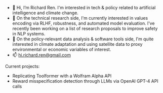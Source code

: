 - 👋 Hi, I’m Richard Ren. I'm interested in tech & policy related to artificial intelligence and climate change.
- 🤖 On the technical research side, I'm currently interested in values encoding via RLHF, robustness, and automated model evaluation. I've recently been working on a list of research proposals to improve safety in NLP systems.
- 🌱 On the policy-relevant data analysis & software tools side, I'm quite interested in climate adaptation and using satellite data to proxy environmental or economic variables of interest.
- 📫 hi.richard.ren@gmail.com

Current projects:
- Replicating Toolformer with a Wolfram Alpha API
- Reward misspecification detection through LLMs via OpenAI GPT-4 API calls

<!---
notrichardren/notrichardren is a ✨ special ✨ repository because its `README.md` (this file) appears on your GitHub profile.
You can click the Preview link to take a look at your changes.
--->
